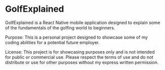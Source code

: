 # GolfExplained

GolfExplained is a React Native mobile application designed to explain some of the fundamentals of the golfing world to beginners.

Purpose:
This is a personal project designed to showcase some of my coding abilities for a potential future employer. 

License:
This project is for showcasing purposes only and is not intended for public or commercial use. Please respect the terms of use and do not distribute or use for other purposes without my express written permission.
